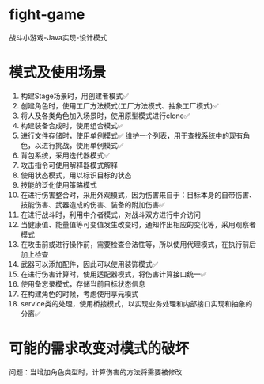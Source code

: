 # fight-game
战斗小游戏-Java实现-设计模式

# 模式及使用场景


1. 构建Stage场景时，用创建者模式✅
2. 创建角色时，使用工厂方法模式(工厂方法模式、抽象工厂模式)✅
3. 将人及各类角色加入场景时，使用原型模式进行clone✅
4. 构建装备合成时，使用组合模式✅
5. 进行文件存储时，使用单例模式✅
   维护一个列表，用于查找系统中的现有角色，以进行挑战，使用单例模式✅
6. 背包系统，采用迭代器模式✅
7. 攻击指令可使用解释器模式解释
8. 使用状态模式，用以标识目标的状态
9. 技能的泛化使用策略模式
10. 在进行伤害整合时，采用外观模式，因为伤害来自于：目标本身的自带伤害、技能伤害、武器造成的伤害、装备的附加伤害✅
11. 在进行战斗时，利用中介者模式，对战斗双方进行中介访问
12. 当健康值、能量值等可变值发生改变时，通知作出相应的变化等，采用观察者模式
13. 在攻击前或进行操作前，需要检查合法性等，所以使用代理模式，在执行前后加上检查
14. 武器可以添加配件，因此可以使用装饰模式✅
15. 在进行伤害计算时，使用适配器模式，将伤害计算接口统一✅
16. 使用备忘录模式，存储当前目标状态信息
17. 在构建角色的时候，考虑使用享元模式
18. service类的处理，使用桥接模式，以实现业务处理和内部接口实现和抽象的分离✅



# 可能的需求改变对模式的破坏

问题：当增加角色类型时，计算伤害的方法将需要被修改


